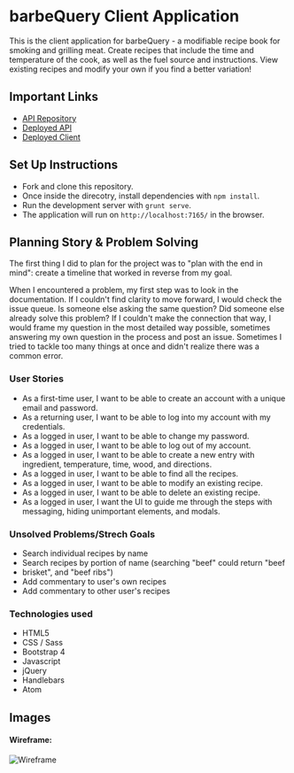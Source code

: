 # barbeQuery Client Application

This is the client application for barbeQuery - a modifiable recipe book for smoking and
grilling meat. Create recipes that include the time and temperature of the cook,
as well as the fuel source and instructions. View existing recipes and modify
your own if you find a better variation!


## Important Links

- [API Repository](https://github.com/adamrturman/barbeQuery-api)
- [Deployed API](https://nameless-anchorage-32520.herokuapp.com)
- [Deployed Client](https://adamrturman.github.io/barbeQuery-client/)

## Set Up Instructions
- Fork and clone this repository.
- Once inside the direcotry, install dependencies with `npm install`.
- Run the development server with `grunt serve`.
- The application will run on `http://localhost:7165/` in the browser.

## Planning Story & Problem Solving
The first thing I did to plan for the project was to "plan with the end in mind": create a timeline that worked in reverse from my goal.

When I encountered a problem, my first step was to look in the documentation.
If I couldn't find clarity to move forward, I would check the issue queue.
Is someone else asking the same question? Did someone else already solve
this problem? If I couldn't make the connection that way, I would frame my
question in the most detailed way possible, sometimes answering my own
question in the process and post an issue. Sometimes I tried to tackle too many things at
once and didn't realize there was a common error.



### User Stories

* As a first-time user, I want to be able to create an account with a unique
email and password.
* As a returning user, I want to be able to log into my account with my
credentials.
* As a logged in user, I want to be able to change my password.
* As a logged in user, I want to be able to log out of my account.
* As a logged in user, I want to be able to create a new entry with ingredient,
temperature, time, wood, and directions.
* As a logged in user, I want to be able to find all the recipes.
* As a logged in user, I want to be able to modify an existing recipe.
* As a logged in user, I want to be able to delete an existing recipe.
* As a logged in user, I want the UI to guide me through the steps with
messaging, hiding unimportant elements, and modals.

### Unsolved Problems/Strech Goals

- Search individual recipes by name
- Search recipes by portion of name (searching "beef" could return "beef
-   brisket", and "beef ribs")
- Add commentary to user's own recipes
- Add commentary to other user's recipes

### Technologies used

* HTML5
* CSS / Sass
* Bootstrap 4
* Javascript
* jQuery
* Handlebars
* Atom

## Images

#### Wireframe:
![Wireframe](https://i.imgur.com/XbjznmA.jpg)
